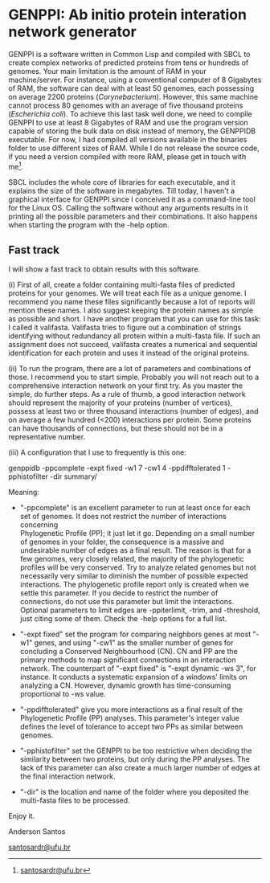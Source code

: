 # GENPPI: Ab initio protein interation network generator

GENPPI is a software written in Common Lisp and compiled with SBCL to create 
complex networks of predicted proteins from tens or hundreds of genomes. Your 
main limitation is the amount of RAM in your machine/server. For instance, using a 
conventional computer of 8 Gigabytes of RAM, the software can deal with at least
50 genomes, each possessing on average 2200 proteins (*Corynebacterium*). However,
this same machine cannot process 80 genomes with an average of five thousand 
proteins (*Escherichia coli*). To achieve this last task well done, we need to 
compile GENPPI to use at least 8 Gigabytes of RAM and use the program version 
capable of storing the bulk data on disk instead of memory, the GENPPIDB executable.
For now, I had compiled all versions available in the binaries folder to use 
different sizes of RAM. While I do not release the source code, if you need a 
version compiled with more RAM, please get in touch with me[^1].

[^1]: santosardr@ufu.br

SBCL includes the whole core of libraries for each executable, and it explains the size of the 
software in megabytes. 
Till today, I haven't a graphical interface for GENPPI since I conceived it as 
a command-line tool for the Linux OS. Calling the software without any arguments
results in it printing all the possible parameters and their combinations. It 
also happens when starting the program with the -help option. 

## Fast track

I will show a fast track to obtain results with this software.

(i) First of all, create a folder containing multi-fasta files of predicted proteins for your 
genomes. We will treat each file as a unique genome. I recommend you name these 
files significantly because a lot of reports will mention these names. I also 
suggest keeping the protein names as simple as possible and short. I have 
another program that you can use for this task: I called it valifasta. Valifasta
tries to figure out a combination of strings identifying without redundancy all
protein within a multi-fasta file. If such an assignment does not succeed, 
valifasta creates a numerical and sequential identification for each protein and
uses it instead of the original proteins.

(ii) To run the program, there are a lot of parameters and combinations of those. 
I recommend you to start simple. Probably you will not reach out to a 
comprehensive interaction network on your first try. As you master the simple, 
do further steps. As a rule of thumb, a good interaction network should 
represent the majority of your proteins (number of vertices), possess at least 
two or three thousand interactions (number of edges), and on average a few 
hundred (<200) interactions per protein. Some proteins can have thousands of 
connections, but these should not be in a representative number.

(iii) A configuration that I use to frequently is this one:

genppidb -ppcomplete -expt fixed -w1 7 -cw1 4 -ppdifftolerated 1  -pphistofilter
-dir  summary/

Meaning:

- "-ppcomplete" is an excellent parameter to run at least once for each set of 
genomes. It does not restrict the number of interactions concerning  
Phylogenetic Profile (PP); it just let it go. Depending on a small number of 
genomes in your folder, the consequence is a massive and undesirable number of 
edges as a final result. The reason is that for a few genomes, very closely 
related, the majority of the phylogenetic profiles will be very conserved. 
Try to analyze related genomes but not necessarily very similar to diminish the 
number of possible expected interactions. The phylogenetic profile report only 
is created when we settle this parameter. If you decide to restrict the number 
of connections, do not use this parameter but limit the interactions. Optional 
parameters to limit edges are -ppiterlimit, -trim, and -threshold, just citing 
some of them. Check the -help options for a full list.
- "-expt fixed" set the program for comparing neighbors genes at most "-w1" genes,
and using "-cw1" as the smaller number of genes for concluding a Conserved 
Neighbourhood (CN). CN and PP are the primary methods to map significant 
connections in an interaction network. The counterpart of "-expt fixed" is 
"-expt dynamic -ws 3", for instance. It conducts a systematic expansion of a 
windows' limits on analyzing a CN. However, dynamic growth has time-consuming 
proportional to -ws value.
- "-ppdifftolerated" give you more interactions as a final result of the 
Phylogenetic Profile (PP) analyses. This parameter's integer value defines the 
level of tolerance to accept two PPs as similar between genomes.
- "-pphistofilter" set the GENPPI to be too restrictive when deciding the 
similarity between two proteins, but only during the PP analyses. The lack of 
this parameter can also create a much larger number of edges at the final 
interaction network.

- "-dir" is the location and name of the folder where you deposited the 
multi-fasta files to be processed.

Enjoy it.

Anderson Santos

<santosardr@ufu.br>
